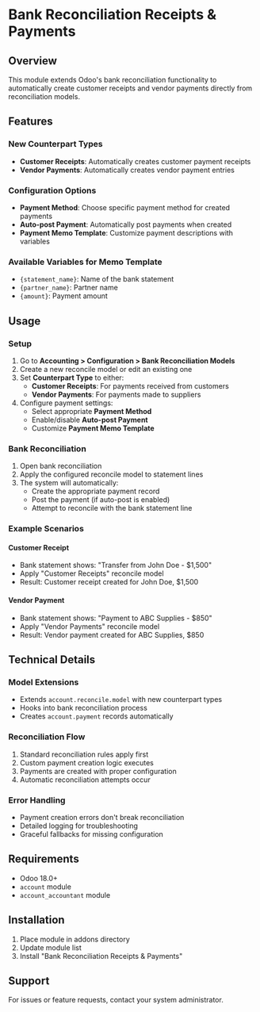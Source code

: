 # Bank Reconciliation Receipts & Payments

## Overview
This module extends Odoo's bank reconciliation functionality to automatically create customer receipts and vendor payments directly from reconciliation models.

## Features

### New Counterpart Types
- **Customer Receipts**: Automatically creates customer payment receipts
- **Vendor Payments**: Automatically creates vendor payment entries

### Configuration Options
- **Payment Method**: Choose specific payment method for created payments
- **Auto-post Payment**: Automatically post payments when created
- **Payment Memo Template**: Customize payment descriptions with variables

### Available Variables for Memo Template
- `{statement_name}`: Name of the bank statement
- `{partner_name}`: Partner name
- `{amount}`: Payment amount

## Usage

### Setup
1. Go to **Accounting > Configuration > Bank Reconciliation Models**
2. Create a new reconcile model or edit an existing one
3. Set **Counterpart Type** to either:
   - **Customer Receipts**: For payments received from customers
   - **Vendor Payments**: For payments made to suppliers
4. Configure payment settings:
   - Select appropriate **Payment Method**
   - Enable/disable **Auto-post Payment**
   - Customize **Payment Memo Template**

### Bank Reconciliation
1. Open bank reconciliation
2. Apply the configured reconcile model to statement lines
3. The system will automatically:
   - Create the appropriate payment record
   - Post the payment (if auto-post is enabled)
   - Attempt to reconcile with the bank statement line

### Example Scenarios

#### Customer Receipt
- Bank statement shows: "Transfer from John Doe - $1,500"
- Apply "Customer Receipts" reconcile model
- Result: Customer receipt created for John Doe, $1,500

#### Vendor Payment
- Bank statement shows: "Payment to ABC Supplies - $850"
- Apply "Vendor Payments" reconcile model  
- Result: Vendor payment created for ABC Supplies, $850

## Technical Details

### Model Extensions
- Extends `account.reconcile.model` with new counterpart types
- Hooks into bank reconciliation process
- Creates `account.payment` records automatically

### Reconciliation Flow
1. Standard reconciliation rules apply first
2. Custom payment creation logic executes
3. Payments are created with proper configuration
4. Automatic reconciliation attempts occur

### Error Handling
- Payment creation errors don't break reconciliation
- Detailed logging for troubleshooting
- Graceful fallbacks for missing configuration

## Requirements
- Odoo 18.0+
- `account` module
- `account_accountant` module

## Installation
1. Place module in addons directory
2. Update module list
3. Install "Bank Reconciliation Receipts & Payments"

## Support
For issues or feature requests, contact your system administrator.